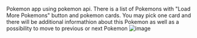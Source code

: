 Pokemon app using pokemon api. There is a list of Pokemons with "Load More Pokemons" button and pokemon cards. You may pick one card and there will be additional informathion about this Pokemon as well as a possibility to move to previous or next Pokemon
![image](https://user-images.githubusercontent.com/97510856/173058816-f780658c-1aad-457b-8a5b-e87a7ffa9e06.png)
